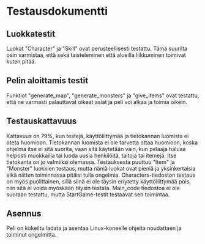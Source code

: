 # Testausdokumentti

## Luokkatestit
Luokat "Character" ja "Skill" ovat perusteellisesti testattu. Tämä suurilta osin varmistaa, että sekä taisteleminen että alueilla liikkuminen toimivat kuten pitää. 

## Pelin aloittamis testit
Funktiot "generate_map", "generate_monsters" ja "give_items" ovat testattu, että ne varmasti palauttavat oikeat asiat ja peli voi alkaa ja toimia oikein.

## Testauskattavuus
Kattavuus on 79%, kun testejä, käyttöliittymää ja tietokannan luomista ei oteta huomioon. Tietokannan luomista ei ole tarvetta ottaa huomioon, koska ohjelma itse
ei sitä suorita, vaan sitä käytetään vain, kun pelaaja haluaa helposti muokkailla tai luoda uusia henkilöitä, taitoja tai itemejä. Itse tietokanta on jo valmiiksi
olemassa. Testauksesta puuttuu "Item" ja "Monster" luokkien testaus, mutta nämä luokat ovat pieniä ja yksinkertaisia eikä niitten toiminnassa pitäisi tulla ongelmia.
Characters-tiedoston testaus on myös puolittainen, sillä siinä ei ole täysin eriytetty käyttöliittymää pois, niin sitä ei voida myöskään täysin testata. Main_code
tiedostoa ei ole suoraan testattu, mutta StartGame-testit testaavat sen toimintaa.

## Asennus
Peli on kokeiltu ladata ja asentaa Linux-koneelle ohjeita noudattaen ja toiminut ongelmitta.
